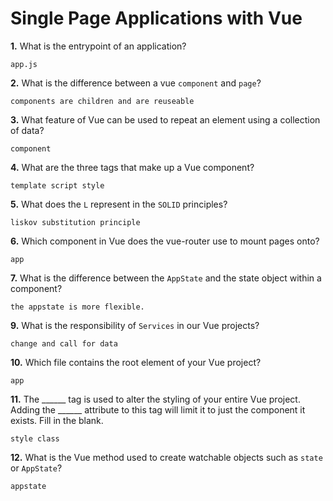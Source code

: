 # Single Page Applications with Vue

**1.** What is the entrypoint of an application?
<!-- enter you answer in the space below -->
```
app.js
```
**2.** What is the difference between a vue `component` and `page`?
<!-- enter you answer in the space below -->
```
components are children and are reuseable
```
**3.** What feature of Vue can be used to repeat an element using a collection of data?
<!-- enter you answer in the space below -->
```
component
```
**4.** What are the three tags that make up a Vue component?
<!-- enter you answer in the space below -->
```
template script style
```
**5.** What does the `L` represent in the `SOLID` principles?
<!-- enter you answer in the space below -->
```
liskov substitution principle
```
**6.** Which component in Vue does the vue-router use to mount pages onto?
<!-- enter you answer in the space below -->
```
app
```
**7.** What is the difference between the `AppState` and the state object within a component?
<!-- enter you answer in the space below -->
```
the appstate is more flexible.
```
**9.** What is the responsibility of `Services` in our Vue projects?
<!-- enter you answer in the space below -->
```
change and call for data
```
**10.** Which file contains the root element of your Vue project?
<!-- enter you answer in the space below -->
```
app
```
**11.** The ______ tag is used to alter the styling of your entire Vue project.  Adding the ______ attribute to this tag will limit it to just the component it exists.  Fill in the blank.
<!-- enter you answer in the space below -->
```
style class
```
**12.** What is the Vue method used to create watchable objects such as `state` or `AppState`?
<!-- enter you answer in the space below -->
```
appstate
```